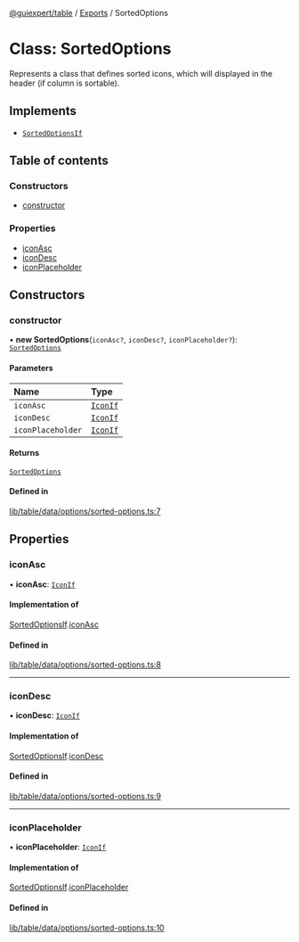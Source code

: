 [@guiexpert/table](../README.md) / [Exports](../modules.md) / SortedOptions

# Class: SortedOptions

Represents a class that defines sorted icons, which will displayed in the header (if column is sortable).

## Implements

- [`SortedOptionsIf`](../interfaces/SortedOptionsIf.md)

## Table of contents

### Constructors

- [constructor](SortedOptions.md#constructor)

### Properties

- [iconAsc](SortedOptions.md#iconasc)
- [iconDesc](SortedOptions.md#icondesc)
- [iconPlaceholder](SortedOptions.md#iconplaceholder)

## Constructors

### constructor

• **new SortedOptions**(`iconAsc?`, `iconDesc?`, `iconPlaceholder?`): [`SortedOptions`](SortedOptions.md)

#### Parameters

| Name | Type |
| :------ | :------ |
| `iconAsc` | [`IconIf`](../interfaces/IconIf.md) |
| `iconDesc` | [`IconIf`](../interfaces/IconIf.md) |
| `iconPlaceholder` | [`IconIf`](../interfaces/IconIf.md) |

#### Returns

[`SortedOptions`](SortedOptions.md)

#### Defined in

[lib/table/data/options/sorted-options.ts:7](https://github.com/guiexperttable/ge-table/blob/6aaca3c/libs/table/src/lib/table/data/options/sorted-options.ts#L7)

## Properties

### iconAsc

• **iconAsc**: [`IconIf`](../interfaces/IconIf.md)

#### Implementation of

[SortedOptionsIf](../interfaces/SortedOptionsIf.md).[iconAsc](../interfaces/SortedOptionsIf.md#iconasc)

#### Defined in

[lib/table/data/options/sorted-options.ts:8](https://github.com/guiexperttable/ge-table/blob/6aaca3c/libs/table/src/lib/table/data/options/sorted-options.ts#L8)

___

### iconDesc

• **iconDesc**: [`IconIf`](../interfaces/IconIf.md)

#### Implementation of

[SortedOptionsIf](../interfaces/SortedOptionsIf.md).[iconDesc](../interfaces/SortedOptionsIf.md#icondesc)

#### Defined in

[lib/table/data/options/sorted-options.ts:9](https://github.com/guiexperttable/ge-table/blob/6aaca3c/libs/table/src/lib/table/data/options/sorted-options.ts#L9)

___

### iconPlaceholder

• **iconPlaceholder**: [`IconIf`](../interfaces/IconIf.md)

#### Implementation of

[SortedOptionsIf](../interfaces/SortedOptionsIf.md).[iconPlaceholder](../interfaces/SortedOptionsIf.md#iconplaceholder)

#### Defined in

[lib/table/data/options/sorted-options.ts:10](https://github.com/guiexperttable/ge-table/blob/6aaca3c/libs/table/src/lib/table/data/options/sorted-options.ts#L10)
